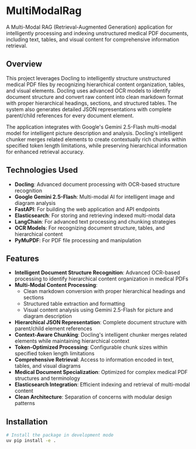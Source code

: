 # MultiModalRag

A Multi-Modal RAG (Retrieval-Augmented Generation) application for intelligently processing and indexing unstructured medical PDF documents, including text, tables, and visual content for comprehensive information retrieval.

## Overview

This project leverages Docling to intelligently structure unstructured medical PDF files by recognizing hierarchical content organization, tables, and visual elements. Docling uses advanced OCR models to identify document structure and convert raw content into clean markdown format with proper hierarchical headings, sections, and structured tables. The system also generates detailed JSON representations with complete parent/child references for every document element.

The application integrates with Google's Gemini 2.5-Flash multi-modal model for intelligent picture description and analysis. Docling's intelligent chunker merges related elements to create contextually rich chunks within specified token length limitations, while preserving hierarchical information for enhanced retrieval accuracy.

## Technologies Used

- **Docling**: Advanced document processing with OCR-based structure recognition
- **Google Gemini 2.5-Flash**: Multi-modal AI for intelligent image and diagram analysis
- **FastAPI**: For building the web application and API endpoints
- **Elasticsearch**: For storing and retrieving indexed multi-modal data
- **LangChain**: For advanced text processing and chunking strategies
- **OCR Models**: For recognizing document structure, tables, and hierarchical content
- **PyMuPDF**: For PDF file processing and manipulation

## Features

- **Intelligent Document Structure Recognition**: Advanced OCR-based processing to identify hierarchical content organization in medical PDFs
- **Multi-Modal Content Processing**: 
  - Clean markdown conversion with proper hierarchical headings and sections
  - Structured table extraction and formatting
  - Visual content analysis using Gemini 2.5-Flash for picture and diagram description
- **Hierarchical JSON Representation**: Complete document structure with parent/child element references
- **Context-Aware Chunking**: Docling's intelligent chunker merges related elements while maintaining hierarchical context
- **Token-Optimized Processing**: Configurable chunk sizes within specified token length limitations
- **Comprehensive Retrieval**: Access to information encoded in text, tables, and visual diagrams
- **Medical Document Specialization**: Optimized for complex medical PDF structures and terminology
- **Elasticsearch Integration**: Efficient indexing and retrieval of multi-modal content
- **Clean Architecture**: Separation of concerns with modular design patterns

## Installation

```bash
# Install the package in development mode
uv pip install -e .
```

